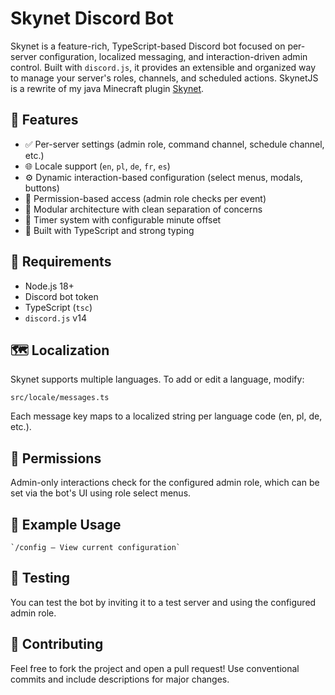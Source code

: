 # Skynet Discord Bot

Skynet is a feature-rich, TypeScript-based Discord bot focused on per-server configuration, localized messaging, and interaction-driven admin control. Built with `discord.js`, it provides an extensible and organized way to manage your server's roles, channels, and scheduled actions. SkynetJS is a rewrite of my java Minecraft plugin [Skynet](https://github.com/Adelemphii/Skynet).

## 🌟 Features

- ✅ Per-server settings (admin role, command channel, schedule channel, etc.)
- 🌐 Locale support (`en`, `pl`, `de`, `fr`, `es`)
- ⚙️ Dynamic interaction-based configuration (select menus, modals, buttons)
- 🔐 Permission-based access (admin role checks per event)
- 🧱 Modular architecture with clean separation of concerns
- 📅 Timer system with configurable minute offset
- 🧪 Built with TypeScript and strong typing

## 🧰 Requirements

- Node.js 18+
- Discord bot token
- TypeScript (`tsc`)
- `discord.js` v14

## 🗺️ Localization

Skynet supports multiple languages. To add or edit a language, modify:

`src/locale/messages.ts`

Each message key maps to a localized string per language code (en, pl, de, etc.).

## 🔐 Permissions

Admin-only interactions check for the configured admin role, which can be set via the bot's UI using role select menus.

## 📜 Example Usage
    `/config — View current configuration`

## 🧪 Testing

You can test the bot by inviting it to a test server and using the configured admin role.

## 🤝 Contributing

Feel free to fork the project and open a pull request! Use conventional commits and include descriptions for major changes.
